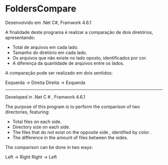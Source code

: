 # FoldersCompare

Desenvolvido em .Net C#, 
Framwork 4.6.1

A finalidade deste programa é realizar a comparação de dois diretórios, apresentando:

- Total de arquivos em cada lado.
- Tamanho do diretório em cada lado.
- Os arquivos que não existe no lado oposto, identificados por cor.
- A diferença da quantidade de arquivos entre os lados.


A comparação pode ser realizado em dois sentidos:

Esquerda -> Direita
Direita  -> Esquerda

----------------------------------------------------------------------------------

Developed in .Net C # , Framwork 4.6.1

The purpose of this program is to perform the comparison of two directories, featuring:

- Total files on each side.
- Directory size on each side.
- The files that do not exist on the opposite side , identified by color .
- The difference in the amount of files between the sides.

The comparison can be done in two ways:

Left -> Right 
Right -> Left